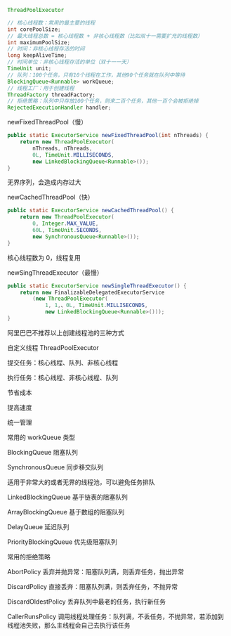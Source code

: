 



~~~java
ThreadPoolExecutor

// 核心线程数：常用的最主要的线程
int corePoolSize;
// 最大线程总数 = 核心线程数 + 非核心线程数（比如双十一需要扩充的线程数）
int maximumPoolSize;
// 时间：非核心线程存活的时间
long keepAliveTime;
// 时间单位：非核心线程存活的单位（双十一一天）
TimeUnit unit;
// 队列：100个任务，只有10个线程在工作，其他90个任务就在队列中等待
BlockingQueue<Runnable> workQueue;
// 线程工厂：用于创建线程
ThreadFactory threadFactory;
// 拒绝策略：队列中只存放100个任务，则来二百个任务，其他一百个会被拒绝掉
RejectedExecutionHandler handler;
~~~



newFixedThreadPool（慢）

~~~java
public static ExecutorService newFixedThreadPool(int nThreads) {
    return new ThreadPoolExecutor(
        nThreads, nThreads,
        0L, TimeUnit.MILLISECONDS,
        new LinkedBlockingQueue<Runnable>());
}
~~~

无界序列，会造成内存过大



newCachedThreadPool（快）

~~~java
public static ExecutorService newCachedThreadPool() {
    return new ThreadPoolExecutor(
        0, Integer.MAX_VALUE,
        60L, TimeUnit.SECONDS,
        new SynchronousQueue<Runnable>());
}
~~~

核心线程数为 0，线程复用



newSingThreadExecutor（最慢）

```java
public static ExecutorService newSingleThreadExecutor() {
    return new FinalizableDelegatedExecutorService
        (new ThreadPoolExecutor(
            1, 1,、0L, TimeUnit.MILLISECONDS,
            new LinkedBlockingQueue<Runnable>()));
}
```







阿里巴巴不推荐以上创建线程池的三种方式

自定义线程 ThreadPoolExecutor

提交任务：核心线程、队列、非核心线程

执行任务：核心线程、非核心线程、队列







节省成本

提高速度

统一管理



常用的 workQueue 类型

BlockingQueue 阻塞队列



SynchronousQueue 同步移交队列

适用于非常大的或者无界的线程池，可以避免任务排队



LinkedBlockingQueue 基于链表的阻塞队列



ArrayBlockingQueue 基于数组的阻塞队列



DelayQueue 延迟队列



PriorityBlockingQueue 优先级阻塞队列



常用的拒绝策略

AbortPolicy 丢弃并抛异常：阻塞队列满，则丢弃任务，抛出异常



DiscardPolicy 直接丢弃：阻塞队列满，则丢弃任务，不抛异常



DiscardOldestPolicy 丢弃队列中最老的任务，执行新任务 



CallerRunsPolicy 调用线程处理任务：队列满，不丢任务，不抛异常，若添加到线程池失败，那么主线程会自己去执行该任务

#

